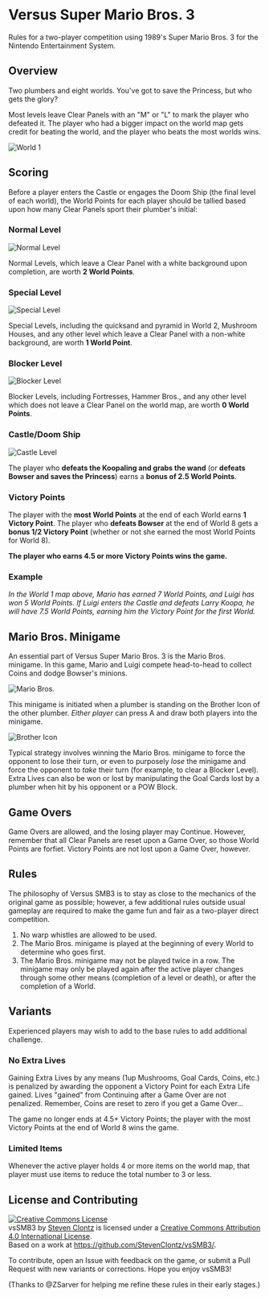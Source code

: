 Versus Super Mario Bros. 3
==========================

Rules for a two-player competition using 1989's Super Mario Bros. 3 for
the Nintendo Entertainment System.


## Overview

Two plumbers and eight worlds. You've got to save the Princess, but who gets
the glory?

Most levels leave Clear Panels with an "M" or "L" to mark the player who 
defeated it. The player who had a bigger impact on the world map gets credit
for beating the world, and the player who beats the most worlds wins.

![World 1][world_1]


## Scoring

Before a player enters the Castle or engages the Doom Ship (the final level of each
world), the World Points for each player should be tallied based upon how many
Clear Panels sport their plumber's initial:

### Normal Level

![Normal Level][normal_level]

Normal Levels, which leave a Clear Panel with a white background upon completion,
are worth **2 World Points**.

### Special Level

![Special Level][special_level]

Special Levels, including the quicksand and pyramid in World 2, Mushroom Houses, 
and any other level which leave a Clear Panel with a non-white background, are worth
**1 World Point**.

### Blocker Level

![Blocker Level][blocker_level]

Blocker Levels, including Fortresses, Hammer Bros., and any other level
which does not leave a Clear Panel on the world map, are worth **0 World Points**.

### Castle/Doom Ship

![Castle Level][castle_level]

The player who **defeats the Koopaling and grabs the wand** 
(or **defeats Bowser and saves the Princess**) 
earns a **bonus of 2.5 World Points**.

### Victory Points

The player with the **most World Points** at the end of each World earns **1 Victory Point**.
The player who **defeats Bowser** at the end of World 8 gets a **bonus 1/2 Victory Point**
(whether or not she earned the most World Points for World 8).

**The player who earns 4.5 or more Victory Points wins the game.**

### Example

*In the World 1 map above, Mario has earned 7 World Points, and Luigi has won 5 World Points.*
*If Luigi enters the Castle and defeats Larry Koopa, he will have 7.5 World Points, earning*
*him the Victory Point for the first World.*


## Mario Bros. Minigame

An essential part of Versus Super Mario Bros. 3 is the Mario Bros. minigame. In this
game, Mario and Luigi compete head-to-head to collect Coins and dodge Bowser's minions.

![Mario Bros.][mario_bros]

This minigame is initiated when a plumber is standing on the Brother Icon of the other
plumber. *Either player* can press A and draw both players into the minigame.

![Brother Icon][brother_icon]

Typical strategy involves winning the Mario Bros. minigame to force the opponent to lose
their turn, or even to purposely *lose* the minigame and force the opponent to *take* 
their turn (for example, to clear a Blocker Level). Extra Lives can also be won or lost 
by manipulating the Goal Cards lost by a plumber when hit by his opponent or a 
POW Block.

## Game Overs

Game Overs are allowed, and the losing player may Continue. However, remember that
all Clear Panels are reset upon a Game Over, so those World Points are forfiet. Victory 
Points are not lost upon a Game Over, however.


## Rules

The philosophy of Versus SMB3 is to stay as close to the mechanics of the original 
game as possible; however, a few additional rules outside usual gameplay are required to make 
the game fun and fair as a two-player direct competition.

1. No warp whistles are allowed to be used.
2. The Mario Bros. minigame is played at the beginning of every World to determine
   who goes first.
2. The Mario Bros. minigame may not be played twice in a row. The minigame may only 
   be played again after the active player changes through some other means
   (completion of a level or death), or after the completion of a World.


## Variants

Experienced players may wish to add to the base rules to add additional challenge.

### No Extra Lives

Gaining Extra Lives by any means 
(1up Mushrooms, Goal Cards, Coins, etc.) is penalized by awarding the opponent a
Victory Point for each Extra Life gained. Lives "gained" from Continuing after
a Game Over are not penalized. Remember, Coins are reset to zero if you get
a Game Over...

The game no longer ends at 4.5+ Victory Points; the player with the most Victory
Points at the end of World 8 wins the game.

### Limited Items

Whenever the active player holds 4 or more items on the world map, that player
must use items to reduce the total number to 3 or less.


## License and Contributing

<a rel="license" href="http://creativecommons.org/licenses/by/4.0/"><img alt="Creative Commons License" style="border-width:0" src="http://i.creativecommons.org/l/by/4.0/88x31.png" /></a><br /><span xmlns:dct="http://purl.org/dc/terms/" href="http://purl.org/dc/dcmitype/Text" property="dct:title" rel="dct:type">vsSMB3</span> by <a xmlns:cc="http://creativecommons.org/ns#" href="http://stevenclontz.com" property="cc:attributionName" rel="cc:attributionURL">Steven Clontz</a> is licensed under a <a rel="license" href="http://creativecommons.org/licenses/by/4.0/">Creative Commons Attribution 4.0 International License</a>.<br />Based on a work at <a xmlns:dct="http://purl.org/dc/terms/" href="https://github.com/StevenClontz/vsSMB3/" rel="dct:source">https://github.com/StevenClontz/vsSMB3/</a>.

To contribute, open an Issue with feedback on the game, or submit a Pull Request with new variants
or corrections. Hope you enjoy vsSMB3!

(Thanks to @ZSarver for helping me refine these rules in their early stages.)

<!-- references -->
[world_1]: https://raw.githubusercontent.com/StevenClontz/VersusSMB3/master/world_1.png "World 1"
[normal_level]: https://raw.githubusercontent.com/StevenClontz/VersusSMB3/master/normal_level.png "Normal Level"
[special_level]: https://raw.githubusercontent.com/StevenClontz/VersusSMB3/master/special_level.png "Special Level"
[blocker_level]: https://raw.githubusercontent.com/StevenClontz/VersusSMB3/master/blocker_level.png "Blocker Level"
[castle_level]: https://raw.githubusercontent.com/StevenClontz/VersusSMB3/master/castle_level.png "Castle Level"
[mario_bros]: https://raw.githubusercontent.com/StevenClontz/VersusSMB3/master/mario_bros.png "Mario Bros."
[brother_icon]: https://raw.githubusercontent.com/StevenClontz/VersusSMB3/master/brother_icon.png "Brother Icon"

